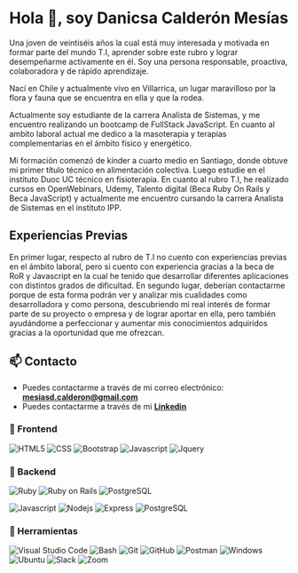 # Hola 👋, soy Danicsa Calderón Mesías

Una joven de veintiséis años la cual está muy interesada y motivada en formar parte del mundo T.I, aprender sobre este rubro y lograr desempeñarme activamente en él. Soy una persona responsable, proactiva, colaboradora y de rápido aprendizaje.

Nací en Chile y actualmente vivo en Villarrica, un lugar maravilloso por la flora y fauna que se encuentra en ella y que la rodea.

Actualmente soy estudiante de la carrera Analista de Sistemas, y me encuentro realizando un bootcamp de FullStack JavaScript.
En cuanto al ambito laboral actual me dedico a la masoterapia y terapias complementarias en el ámbito físico y energético.

Mi formación comenzó de kínder a cuarto medio en Santiago, donde obtuve mi primer título técnico en alimentación colectiva.
Luego estudie en el instituto Duoc UC técnico en fisioterapia.
En cuanto al rubro T.I, he realizado cursos en OpenWebinars, Udemy, Talento digital (Beca Ruby On Rails y Beca JavaScript) y actualmente me encuentro cursando la carrera Analista de Sistemas en el instituto IPP.

## Experiencias Previas

En primer lugar, respecto al rubro de T.I no cuento con experiencias previas en el ámbito laboral, pero si cuento con experiencia gracias a la beca de RoR y Javascript en la cual he tenido 
que desarrollar diferentes aplicaciones con distintos grados de dificultad.
En segundo lugar, deberían contactarme porque de esta forma podrán ver y analizar mis cualidades como desarrolladora y como persona, descubriendo mi real interés de
formar parte de su proyecto o empresa y de lograr aportar en ella, pero también ayudándome a perfeccionar y aumentar mis conocimientos adquiridos gracias a la
oportunidad que me ofrezcan.

## 📫 Contacto

- Puedes contactarme a través de mi correo electrónico: **<mesiasd.calderon@gmail.com>**
- Puedes contactarme a través de mi **[Linkedin]([https://www.linkedin.com/in/example](https://www.linkedin.com/in/danicsacalder%C3%B3nmes%C3%ADas/))**

### 🎨 Frontend

![HTML5](https://img.shields.io/badge/HTML5-E34F26?style=for-the-badge&logo=html5&logoColor=white) ![CSS](https://img.shields.io/badge/CSS-1572B6?style=for-the-badge&logo=css&logoColor=white) ![Bootstrap](https://img.shields.io/badge/Bootstrap-563D7C?style=for-the-badge&logo=bootstrap&logoColor=white) ![Javascript](https://img.shields.io/badge/Javascript-323330?style=for-the-badge&logo=javascript&logoColor=F7DF1E) ![Jquery](https://img.shields.io/badge/jQuery-0769AD?style=for-the-badge&logo=jquery&logoColor=white)

### 🔨 Backend

![Ruby](https://img.shields.io/badge/Ruby-CC342D?style=for-the-badge&logo=ruby&logoColor=white) ![Ruby on Rails](https://img.shields.io/badge/Ruby%20on%20Rails-CC0000?style=for-the-badge&logo=ruby-on-rails&logoColor=white) ![PostgreSQL](https://img.shields.io/badge/PostgreSQL-316192?style=for-the-badge&logo=postgresql&logoColor=white)

![Javascript](https://img.shields.io/badge/Javascript-323330?style=for-the-badge&logo=javascript&logoColor=F7DF1E) ![Nodejs](https://img.shields.io/badge/Node.js-43853D?style=for-the-badge&logo=node.js&logoColor=white) ![Express](https://img.shields.io/badge/Express.js-404D59?style=for-the-badge) ![PostgreSQL](https://img.shields.io/badge/PostgreSQL-316192?style=for-the-badge&logo=postgresql&logoColor=white)

### 📎 Herramientas

![Visual Studio Code](https://img.shields.io/badge/Visual%20Studio%20Code-007ACC?style=for-the-badge&logo=visual-studio-code&logoColor=white) ![Bash](https://img.shields.io/badge/Bash-121011?style=for-the-badge&logo=gnu-bash&logoColor=white) ![Git](https://img.shields.io/badge/git-%23F05033.svg?style=for-the-badge&logo=git&logoColor=white) ![GitHub](https://img.shields.io/badge/github-%23121011.svg?style=for-the-badge&logo=github&logoColor=white) ![Postman](https://img.shields.io/badge/Postman-FF6C37?style=for-the-badge&logo=postman&logoColor=white) ![Windows](https://img.shields.io/badge/Windows-0078D6?style=for-the-badge&logo=windows&logoColor=white) ![Ubuntu](https://img.shields.io/badge/Ubuntu-E95420?style=for-the-badge&logo=ubuntu&logoColor=white) ![Slack](https://img.shields.io/badge/Slack-4A154B?style=for-the-badge&logo=slack&logoColor=white) ![Zoom](https://img.shields.io/badge/Zoom-2D8CFF?style=for-the-badge&logo=zoom&logoColor=white)
